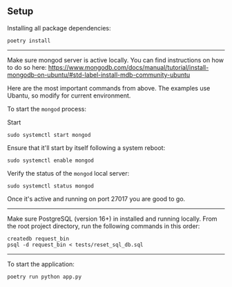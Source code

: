 ## Setup

Installing all package dependencies:
```
poetry install
```
---

Make sure mongod server is active locally. You can find instructions on how to do so here: https://www.mongodb.com/docs/manual/tutorial/install-mongodb-on-ubuntu/#std-label-install-mdb-community-ubuntu 

Here are the most important commands from above. The examples use Ubantu, so modify for current environment.

To start the `mongod` process:

Start
```
sudo systemctl start mongod
```

Ensure that it'll start by itself following a system reboot:
```
sudo systemctl enable mongod
```

Verify the status of the `mongod` local server:
```
sudo systemctl status mongod
```
Once it's active and running on port 27017 you are good to go.

---

Make sure PostgreSQL (version 16+) in installed and running locally. From the root project directory, run the following commands in this order:

```
createdb request_bin
psql -d request_bin < tests/reset_sql_db.sql
```

---

To start the application:

```
poetry run python app.py
```
